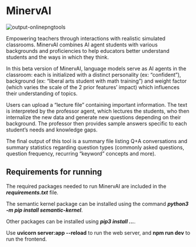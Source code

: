 # MinervAI
![output-onlinepngtools](https://github.com/dmavani25/MinervAI/assets/107078090/8413ebde-629f-4307-bfba-ca26f8a41b7c)

Empowering teachers through interactions with realistic simulated classrooms. MinervAI combines AI agent students with various backgrounds and proficiencies to help educators better understand students and the ways in which they think.

In this beta version of MinervAI,  language models serve as AI agents in the classroom: each is initialized with a distinct personality (ex: “confident”), background (ex: “liberal arts student with math training”) and weight factor (which varies the scale of the 2 prior features’ impact) which influences their understanding of topics.

Users can upload a “lecture file” containing important information. The text is interpreted by the professor agent, which lectures the students, who then internalize the new data and generate new questions depending on their background. The professor then provides sample answers specific to each student’s needs and knowledge gaps.

The final output of this tool is a summary file listing Q+A conversations and summary statistics regarding question types (commonly asked questions, question frequency, recurring “keyword” concepts and more).

<h2>Requirements for running</h2>

The required packages needed to run MinervAI are included in the ***requirements.txt*** file.

The semantic kernel package can be installed using the command ***python3 -m pip install semantic-kernel***.

Other packages can be installed using ***pip3 install ...***. 

Use **uvicorn server:app --reload** to run the web server, and **npm run dev** to run the frontend.